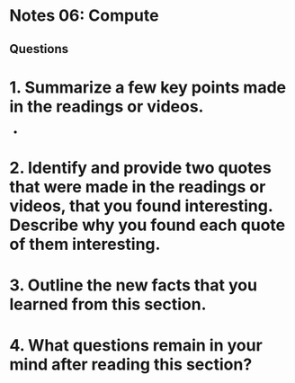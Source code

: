 # Notes 06: Compute 
## Questions
# 1. Summarize a few key points made in the readings or videos.
*
# 2. Identify and provide two quotes that were made in the readings or videos, that you found interesting. Describe why you found each quote of them interesting.
# 3. Outline the new facts that you learned from this section.
# 4. What questions remain in your mind after reading this section?
